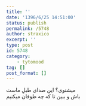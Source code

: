 ```yaml
---
title: ''
date: '1396/6/25 14:51:00'
status: publish
permalink: /5748
author: straxico
excerpt: ''
type: post
id: 5748
category:
    - tytomood
tag: []
post_format: []
---
```

میشنوی؟ این صدای طبلِ ماست  
باش و ببین تا که چه طوفان میکنیم